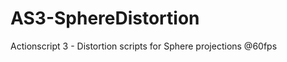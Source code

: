 AS3-SphereDistortion
====================

Actionscript 3 - Distortion scripts for Sphere projections @60fps
